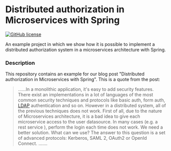 # Distributed authorization in Microservices with Spring

[![GitHub license](https://img.shields.io/badge/license-MIT-blue.svg)](https://raw.githubusercontent.com/lastminutedotcom/oauth2-sso-spring-boot/master/LICENSE.md)

An example project in which we show how it is possible to implement a distributed authorization system in a microservices architecture with Spring.

### Description

This repository contains an example for our blog post "Distributed authorization in Microservices with Spring". This is a
quote from the post:

> ......In a monolithic application, it's easy to add security features. There exist an
implementations in a lot of languages of the most common security techniques and protocols like basic auth, form auth,
[LDAP](https://en.wikipedia.org/wiki/Lightweight_Directory_Access_Protocol) authentication and so on.
However in a distributed system, all of the previous techniques does not work.
First of all, due to the nature of Microservices architecture, it is a bad idea to give each microservice access to the user datasource.
In many cases (e.g. a rest service ), perform the login each time does not work. We
need a better solution. What can we use? The answer to this question is a set of advanced protocols: Kerberos, SAML
2, OAuth2 or OpenId Connect.  .......
